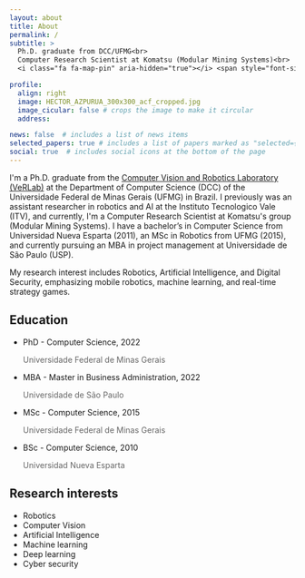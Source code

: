 ```yaml
---
layout: about
title: About
permalink: /
subtitle: > 
  Ph.D. graduate from DCC/UFMG<br>
  Computer Research Scientist at Komatsu (Modular Mining Systems)<br>
  <i class="fa fa-map-pin" aria-hidden="true"></i> <span style="font-size:10pt;">Belo Horizonte, Brazil</span>

profile:
  align: right
  image: HECTOR_AZPURUA_300x300_acf_cropped.jpg
  image_cicular: false # crops the image to make it circular
  address:

news: false  # includes a list of news items
selected_papers: true # includes a list of papers marked as "selected={true}"
social: true  # includes social icons at the bottom of the page
---
```


I'm a Ph.D. graduate from the <a href="https://www.verlab.dcc.ufmg.br/">Computer Vision and Robotics Laboratory (VeRLab)</a> at the Department of Computer Science (DCC) of the Universidade Federal de Minas Gerais (UFMG) in Brazil. I previously was an assistant researcher in robotics and AI at the Instituto Tecnologico Vale (ITV), and currently, I'm a Computer Research Scientist at Komatsu's group (Modular Mining Systems). I have a bachelor’s in Computer Science from Universidad Nueva Esparta (2011), an MSc in Robotics from UFMG (2015), and currently pursuing an MBA in project management at Universidade de São Paulo (USP).

My research interest includes Robotics, Artificial Intelligence, and Digital Security, emphasizing mobile robotics, machine learning, and real-time strategy games.

<div class="publications repositories d-flex flex-wrap flex-md-row flex-column justify-content-between align-items-center">
  <div class="">
    <h2>Education</h2>
    <ul class="ul-edu fa-ul">
      <li>
        <i class="fa-li fas fa-graduation-cap"></i>
        <div class="description">
          <p class="course" style="margin-bottom: 0rem;">PhD - Computer Science, 2022</p>
          <p class="institution" style="color: rgba(0,0,0,0.6); margin-bottom: 0rem;">Universidade Federal de Minas Gerais</p>
        </div>
      </li>
      <li>
        <i class="fa-li fas fa-graduation-cap"></i>
        <div class="description">
          <p class="course" style="margin-bottom: 0rem;">MBA - Master in Business Administration, 2022</p>
          <p class="institution" style="color: rgba(0,0,0,0.6); margin-bottom: 0rem;">Universidade de São Paulo</p>
        </div>
      </li>
      <li>
        <i class="fa-li fas fa-graduation-cap"></i>
        <div class="description">
          <p class="course" style="margin-bottom: 0rem;">MSc - Computer Science, 2015</p>
          <p class="institution" style="color: rgba(0,0,0,0.6); margin-bottom: 0rem;">Universidade Federal de Minas Gerais</p>
        </div>
      </li>
      <li>
        <i class="fa-li fas fa-graduation-cap"></i>
        <div class="description">
          <p class="course" style="margin-bottom: 0rem;">BSc - Computer Science, 2010</p>
          <p class="institution" style="color: rgba(0,0,0,0.6); margin-bottom: 0rem;">Universidad Nueva Esparta</p>
        </div>
      </li>
    </ul>
  </div>
</div>

<div class="publications repositories d-flex flex-wrap flex-md-row flex-column justify-content-between align-items-center">
  <div class="repo">
    <h2>Research interests</h2>
    <ul>
      <li>Robotics</li>
      <li>Computer Vision</li>
      <li>Artificial Intelligence</li>
      <li>Machine learning</li>
      <li>Deep learning</li>
      <li>Cyber security</li>
    </ul>
  </div>
</div>
